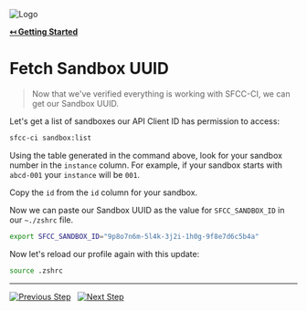 ![Logo](https://sfccdevops.s3.amazonaws.com/logo-128.png "Logo")

**[↤ Getting Started](../README.md)**

Fetch Sandbox UUID
===

> Now that we've verified everything is working with SFCC-CI, we can get our Sandbox UUID.

Let's get a list of sandboxes our API Client ID has permission to access:

```bash
sfcc-ci sandbox:list
```

Using the table generated in the command above, look for your sandbox number in the `instance` column.  For example, if your sandbox starts with `abcd-001` your `instance` will be `001`.

Copy the `id` from the `id` column for your sandbox.

Now we can paste our Sandbox UUID as the value for `SFCC_SANDBOX_ID` in our `~./zshrc` file.

```bash
export SFCC_SANDBOX_ID="9p8o7n6m-5l4k-3j2i-1h0g-9f8e7d6c5b4a"
```

Now let's reload our profile again with this update:

```bash
source .zshrc
```

---

[![Previous Step](https://img.shields.io/badge/Previous-121212.svg?logo=github&style=for-the-badge)](./test-sfcc-ci.md) &nbsp; [![Next Step](https://img.shields.io/badge/Next_Step-1aa0db.svg?logo=github&style=for-the-badge)](./install-launch-agents.md)
